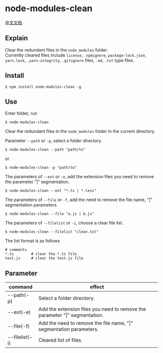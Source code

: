 # node-modules-clean

[中文文档](https://github.com/duan602728596/node-modules-clean/blob/master/README-zh_CN.md)

## Explain
Clear the redundant files in the `node_modules` folder.   
Currently cleared files include `license`, `.npmignore`, `package-lock.json`, `yarn.lock`, `.yarn-integrity`, `.gitignore` files, `.md`, `.txt` type files.

## Install
```
$ npm install node-modules-clean -g 
```

## Use
Enter folder, run
```
$ node-modules-clean
```
Clear the redundant files in the `node_modules` folder in the current directory.

Parameter `--path` or `-p`, select a folder directory.
```
$ node-modules-clean --path "path/to"
```
or
```
$ node-modules-clean -p "path/to"
```

The parameters of `--ext` or `-e`, add the extension files you need to remove the parameter "|" segmentation.
```
$ node-modules-clean --ext "*.ts | *.less"
```

The parameters of `--file` or `-f`, add the need to remove the file name, "|" segmentation parameters.
```
$ node-modules-clean --file "a.js | b.js"
```

The parameters of `--filelist` or `-i`, choose a clear file list.
```
$ node-modules-clean --filelist "clean.txt"
```
The list format is as follows
```
# comments
*.ts        # clear the *.ts file
test.js     # clear the test.js file
```

## Parameter
| command | effect |
| ---     | ---    |
| --path(-p)     | Select a folder directory.                                                      |
| --ext(-e)      | Add the extension files you need to remove the parameter "&#124;" segmentation. |
| --file(-f)     | Add the need to remove the file name, "&#124;" segmentation parameters.         |
| --filelist(-i) | Cleared list of files.                                                          |